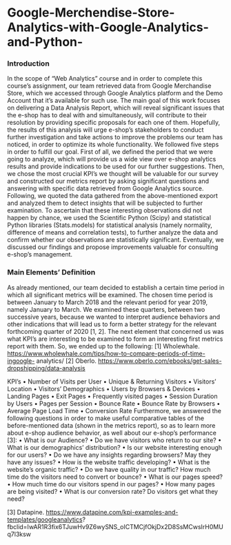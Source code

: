 # Google-Merchendise-Store-Analytics-with-Google-Analytics-and-Python-

### Introduction

In the scope of “Web Analytics” course and in order to complete this course’s
assignment, our team retrieved data from Google Merchandise Store, which we
accessed through Google Analytics platform and the Demo Account that it’s available
for such use. The main goal of this work focuses on delivering a Data Analysis Report,
which will reveal significant issues that the e-shop has to deal with and
simultaneously, will contribute to their resolution by providing specific proposals for
each one of them. Hopefully, the results of this analysis will urge e-shop’s stakeholders
to conduct further investigation and take actions to improve the problems our team
has noticed, in order to optimize its whole functionality.
We followed five steps in order to fulfill our goal. First of all, we defined the period
that we were going to analyze, which will provide us a wide view over e-shop analytics
results and provide indications to be used for our further suggestions. Then, we chose
the most crucial KPI’s we thought will be valuable for our survey and constructed our
metrics report by asking significant questions and answering with specific data
retrieved from Google Analytics source. Following, we quoted the data gathered from
the above-mentioned export and analyzed them to detect insights that will be
subjected to further examination. To ascertain that these interesting observations did
not happen by chance, we used the Scientific Python (Scipy) and statistical Python
libraries (Stats.models) for statistical analysis (namely normality, difference of means
and correlation tests), to further analyze the data and confirm whether our
observations are statistically significant. Eventually, we discussed our findings and
propose improvements valuable for consulting e-shop’s management.

### Main Elements’ Definition
As already mentioned, our team decided to establish a certain time period in which all
significant metrics will be examined.
The chosen time period is between January to March 2018 and the relevant period for
year 2019, namely January to March. We examined these quarters, between two
successive years, because we wanted to interpret audience behaviors and other
indications that will lead us to form a better strategy for the relevant forthcoming
quarter of 2020 [1, 2].
The next element that concerned us was what KPI’s are interesting to be examined to
form an interesting first metrics report with them. So, we ended up to the following:
[1] Wholewhale. https://www.wholewhale.com/tips/how-to-compare-periods-of-time-ingoogle-
analytics/
[2] Oberlo. https://www.oberlo.com/ebooks/get-sales-dropshipping/data-analysis

KPI’s
• Number of Visits per User
• Unique & Returning Visitors
• Visitors’ Location
• Visitors’ Demographics
• Users by Browsers & Devices
• Landing Pages
• Exit Pages
• Frequently visited pages
• Session Duration by Users
• Pages per Session
• Bounce Rate
• Bounce Rate by Browsers
• Average Page Load Time
• Conversion Rate
Furthermore, we answered the following questions in order to make useful
comparative tables of the before-mentioned data (shown in the metrics report), so as
to learn more about e-shop audience behavior, as well about our e-shop’s
performance [3]:
• What is our Audience?
• Do we have visitors who return to our site?
• What is our demographics’ distribution?
• Is our website interesting enough for our users?
• Do we have any insights regarding browsers? May they have any issues?
• How is the website traffic developing?
• What is the website’s organic traffic?
• Do we have quality in our traffic? How much time do the visitors need to
convert or bounce?
• What is our pages speed?
• How much time do our visitors spend in our pages?
• How many pages are being visited?
• What is our conversion rate? Do visitors get what they need?

[3] Datapine. https://www.datapine.com/kpi-examples-and-templates/googleanalytics?
fbclid=IwAR1R3fix6TJuwHv9Z6wySNS_oICTMCjfOkjDx2D8SsMCwsIrH0MUq7l3ksw
